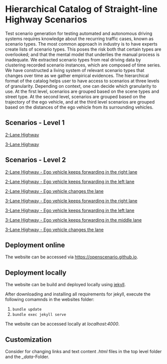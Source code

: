 # Hierarchical Catalog of Straight-line Highway Scenarios

Test  scenario  generation  for  testing  automated and autonomous driving systems requires knowledge about the recurring  traffic  cases,  known  as  scenario  types.  The  most common  approach  in  industry  is  to  have  experts  create  lists of  scenario  types.  This  poses  the  risk  both  that  certain  types are  overlooked;  and  that  the  mental  model  that  underlies  the manual  process  is  inadequate.  We  extracted  scenario types  from  real  driving  data  by  clustering  recorded  scenario instances, which are composed of time series. 
We have constructed a living system of relevant scenario types that changes over time as we gather empirical evidences. The hierarchical format of the catalog helps user to have access to scenarios at three levels of granularity. Depending on context, one can decide which granularity to use. At the first level, scenarios are grouped based on the scene types and street type. At the second level, scenarios are grouped based on the trajectory of the ego vehicle, and at the third level scenarios are grouped based on the distances of the ego vehicle from its surrounding vehicles.

## Scenarios - Level 1 
[2-Lane Highway](https://github.com/openscenario/openscenario.github.io/tree/main/scenarios/2lanes)

[3-Lane Highway](https://github.com/openscenario/openscenario.github.io/tree/main/scenarios/3lanes)

## Scenarios - Level 2 

[2-Lane Highway - Ego vehicle keeps forwarding in the right lane](https://github.com/openscenario/openscenario.github.io/tree/main/scenarios/2lanes/2-forwarding-ego-right)

[2-Lane Highway - Ego vehicle keeps forwarding in the left lane](https://github.com/openscenario/openscenario.github.io/tree/main/scenarios/2lanes/2-forwarding-ego-left)

[2-Lane Highway - Ego vehicle changes the lane](https://github.com/openscenario/openscenario.github.io/tree/main/scenarios/2lanes/2-lanechange)

[3-Lane Highway - Ego vehicle keeps forwarding in the right lane](https://github.com/openscenario/openscenario.github.io/tree/main/scenarios/3lanes/3-forwarding-ego-right)

[3-Lane Highway - Ego vehicle keeps forwarding in the left lane](https://github.com/openscenario/openscenario.github.io/tree/main/scenarios/3lanes/3-forwarding-ego-left)

[3-Lane Highway - Ego vehicle keeps forwarding in the middle lane](https://github.com/openscenario/openscenario.github.io/tree/main/scenarios/3lanes/3-forwarding-ego-middle)

[3-Lane Highway - Ego vehicle changes the lane](https://github.com/openscenario/openscenario.github.io/tree/main/scenarios/3lanes/3-lanechange)


## Deployment online

The website can be accessed via https://openscenario.github.io.

## Deployment locally

The website can be build and deployed locally using [jekyll](https://jekyllrb.com/docs/).

After downloading and installing all requirements for jekyll, execute the following comamnds in the websites folder:

1. ```bundle update```
2. ```bundle exec jekyll serve```

The website can be accessed locally at *localhost:4000*.

## Customization

Consider for changing links and text content *.html* files in the top level folder and the *_data*-Folder.
